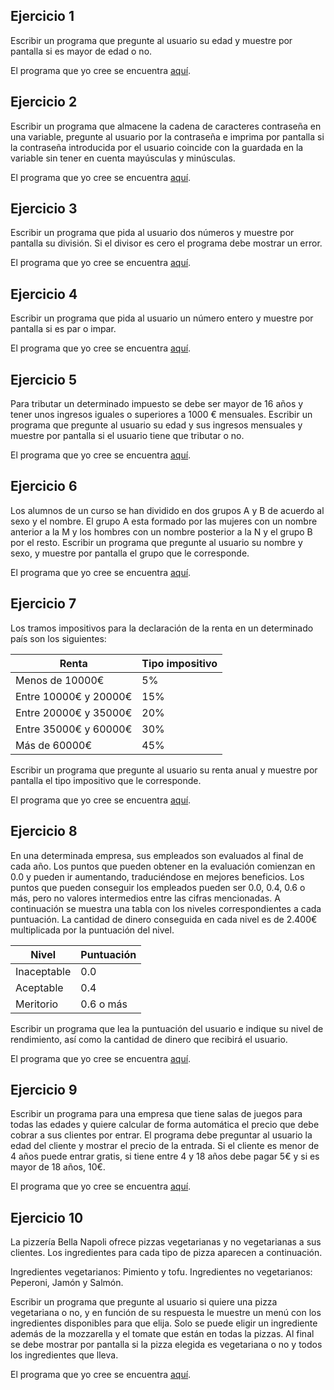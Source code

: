 Ejercicio 1
-----------

Escribir un programa que pregunte al usuario su edad y muestre por pantalla si es mayor de edad o no.

El programa que yo cree se encuentra [aquí](https://github.com/SyZeck/Ejercicios-de-Programacion-con-Python/tree/main/Condicionales/Ejercicio%201).

Ejercicio 2
-----------

Escribir un programa que almacene la cadena de caracteres contraseña en una variable, pregunte al usuario por la contraseña e imprima por pantalla si la contraseña introducida por el usuario coincide con la guardada en la variable sin tener en cuenta mayúsculas y minúsculas.

El programa que yo cree se encuentra [aquí](https://github.com/SyZeck/Ejercicios-de-Programacion-con-Python/tree/main/Condicionales/Ejercicio%202).

Ejercicio 3
-----------

Escribir un programa que pida al usuario dos números y muestre por pantalla su división. Si el divisor es cero el programa debe mostrar un error.

El programa que yo cree se encuentra [aquí](https://github.com/SyZeck/Ejercicios-de-Programacion-con-Python/tree/main/Condicionales/Ejercicio%203).

Ejercicio 4
-----------

Escribir un programa que pida al usuario un número entero y muestre por pantalla si es par o impar.

El programa que yo cree se encuentra [aquí](https://github.com/SyZeck/Ejercicios-de-Programacion-con-Python/tree/main/Condicionales/Ejercicio%204).

Ejercicio 5
-----------

Para tributar un determinado impuesto se debe ser mayor de 16 años y tener unos ingresos iguales o superiores a 1000 € mensuales. Escribir un programa que pregunte al usuario su edad y sus ingresos mensuales y muestre por pantalla si el usuario tiene que tributar o no.

El programa que yo cree se encuentra [aquí](https://github.com/SyZeck/Ejercicios-de-Programacion-con-Python/tree/main/Condicionales/Ejercicio%205).

Ejercicio 6
-----------

Los alumnos de un curso se han dividido en dos grupos A y B de acuerdo al sexo y el nombre. El grupo A esta formado por las mujeres con un nombre anterior a la M y los hombres con un nombre posterior a la N y el grupo B por el resto. Escribir un programa que pregunte al usuario su nombre y sexo, y muestre por pantalla el grupo que le corresponde.

El programa que yo cree se encuentra [aquí](https://github.com/SyZeck/Ejercicios-de-Programacion-con-Python/tree/main/Condicionales/Ejercicio%206).

Ejercicio 7
-----------

Los tramos impositivos para la declaración de la renta en un determinado país son los siguientes:

| Renta                 | Tipo impositivo |
|-----------------------|-----------------|
| Menos de 10000€       | 5%              |
| Entre 10000€ y 20000€ | 15%             |
| Entre 20000€ y 35000€ | 20%             |
| Entre 35000€ y 60000€ | 30%             |
| Más de 60000€         | 45%             |

Escribir un programa que pregunte al usuario su renta anual y muestre por pantalla el tipo impositivo que le corresponde.

El programa que yo cree se encuentra [aquí](https://github.com/SyZeck/Ejercicios-de-Programacion-con-Python/tree/main/Condicionales/Ejercicio%207).

Ejercicio 8
-----------

En una determinada empresa, sus empleados son evaluados al final de cada año. Los puntos que pueden obtener en la evaluación comienzan en 0.0 y pueden ir aumentando, traduciéndose en mejores beneficios. Los puntos que pueden conseguir los empleados pueden ser 0.0, 0.4, 0.6 o más, pero no valores intermedios entre las cifras mencionadas. A continuación se muestra una tabla con los niveles correspondientes a cada puntuación. La cantidad de dinero conseguida en cada nivel es de 2.400€ multiplicada por la puntuación del nivel.

| Nivel       | Puntuación |
|-------------|------------|
| Inaceptable | 0.0        |
| Aceptable   | 0.4        |
| Meritorio   | 0.6 o más  |

Escribir un programa que lea la puntuación del usuario e indique su nivel de rendimiento, así como la cantidad de dinero que recibirá el usuario.

El programa que yo cree se encuentra [aquí](https://github.com/SyZeck/Ejercicios-de-Programacion-con-Python/tree/main/Condicionales/Ejercicio%208).

Ejercicio 9
-----------

Escribir un programa para una empresa que tiene salas de juegos para todas las edades y quiere calcular de forma automática el precio que debe cobrar a sus clientes por entrar. El programa debe preguntar al usuario la edad del cliente y mostrar el precio de la entrada. Si el cliente es menor de 4 años puede entrar gratis, si tiene entre 4 y 18 años debe pagar 5€ y si es mayor de 18 años, 10€.

El programa que yo cree se encuentra [aquí](https://github.com/SyZeck/Ejercicios-de-Programacion-con-Python/tree/main/Condicionales/Ejercicio%209).

Ejercicio 10
-----------

La pizzería Bella Napoli ofrece pizzas vegetarianas y no vegetarianas a sus clientes. Los ingredientes para cada tipo de pizza aparecen a continuación.

Ingredientes vegetarianos: Pimiento y tofu.
Ingredientes no vegetarianos: Peperoni, Jamón y Salmón.

Escribir un programa que pregunte al usuario si quiere una pizza vegetariana o no, y en función de su respuesta le muestre un menú con los ingredientes disponibles para que elija. Solo se puede eligir un ingrediente además de la mozzarella y el tomate que están en todas la pizzas. Al final se debe mostrar por pantalla si la pizza elegida es vegetariana o no y todos los ingredientes que lleva.

El programa que yo cree se encuentra [aquí](https://github.com/SyZeck/Ejercicios-de-Programacion-con-Python/tree/main/Condicionales/Ejercicio%2010).
